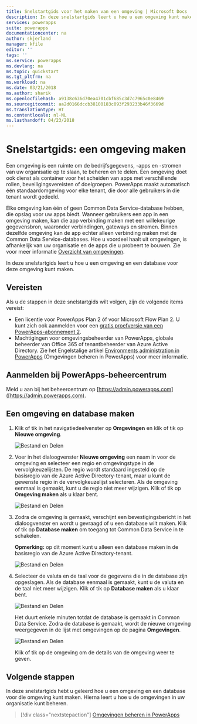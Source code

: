 ```yaml
---
title: Snelstartgids voor het maken van een omgeving | Microsoft Docs
description: In deze snelstartgids leert u hoe u een omgeving kunt maken.
services: powerapps
suite: powerapps
documentationcenter: na
author: skjerland
manager: kfile
editor: ''
tags: ''
ms.service: powerapps
ms.devlang: na
ms.topic: quickstart
ms.tgt_pltfrm: na
ms.workload: na
ms.date: 03/21/2018
ms.author: sharik
ms.openlocfilehash: a9138c636d70ea4701cbf685c3d7c7965c0e8469
ms.sourcegitcommit: aa2d0166dccb38100183c093f293233b46f3669d
ms.translationtype: HT
ms.contentlocale: nl-NL
ms.lasthandoff: 04/23/2018
---
```

# <a name="quickstart-create-an-environment"></a>Snelstartgids: een omgeving maken
Een omgeving is een ruimte om de bedrijfsgegevens, -apps en -stromen van uw organisatie op te slaan, te beheren en te delen. Een omgeving doet ook dienst als container voor het scheiden van apps met verschillende rollen, beveiligingsvereisten of doelgroepen. PowerApps maakt automatisch één standaardomgeving voor elke tenant, die door alle gebruikers in die tenant wordt gedeeld.

Elke omgeving kan één of geen Common Data Service-database hebben, die opslag voor uw apps biedt. Wanneer gebruikers een app in een omgeving maken, kan die app verbinding maken met een willekeurige gegevensbron, waaronder verbindingen, gateways en stromen. Binnen dezelfde omgeving kan de app echter alleen verbinding maken met de Common Data Service-databases. Hoe u voordeel haalt uit omgevingen, is afhankelijk van uw organisatie en de apps die u probeert te bouwen. Zie voor meer informatie [Overzicht van omgevingen](environments-overview.md).

In deze snelstartgids leert u hoe u een omgeving en een database voor deze omgeving kunt maken.

## <a name="prerequisites"></a>Vereisten
 Als u de stappen in deze snelstartgids wilt volgen, zijn de volgende items vereist:
 * Een licentie voor PowerApps Plan 2 óf voor Microsoft Flow Plan 2. U kunt zich ook aanmelden voor een [gratis proefversie van een PowerApps-abonnement 2](https://web.powerapps.com/signup?redirect=marketing&email=).
 * Machtigingen voor omgevingsbeheerder van PowerApps, globale beheerder van Office 365 of tenantbeheerder van Azure Active Directory. Zie het Engelstalige artikel [Environments administration in PowerApps](environments-administration.md) (Omgevingen beheren in PowerApps) voor meer informatie.

## <a name="sign-in-to-the-powerapps-admin-center"></a>Aanmelden bij PowerApps-beheercentrum
Meld u aan bij het beheercentrum op [https://admin.powerapps.com]([https://admin.powerapps.com).

## <a name="create-an-environment-and-database"></a>Een omgeving en database maken
1. Klik of tik in het navigatiedeelvenster op **Omgevingen** en klik of tik op **Nieuwe omgeving**.

    ![Bestand en Delen](./media/create-environment/new-environment.png)
2. Voer in het dialoogvenster **Nieuwe omgeving** een naam in voor de omgeving en selecteer een regio en omgevingstype in de vervolgkeuzelijsten. De regio wordt standaard ingesteld op de basisregio van de Azure Active Directory-tenant, maar u kunt de gewenste regio in de vervolgkeuzelijst selecteren. Als de omgeving eenmaal is gemaakt, kunt u de regio niet meer wijzigen. Klik of tik op **Omgeving maken** als u klaar bent.

    ![Bestand en Delen](./media/create-environment/new-environment-dialog.png)
3. Zodra de omgeving is gemaakt, verschijnt een bevestigingsbericht in het dialoogvenster en wordt u gevraagd of u een database wilt maken. Klik of tik op **Database maken** om toegang tot Common Data Service in te schakelen.

    **Opmerking:** op dit moment kunt u alleen een database maken in de basisregio van de Azure Active Directory-tenant.

    ![Bestand en Delen](./media/create-environment/create-database-dialog.png)
4. Selecteer de valuta en de taal voor de gegevens die in de database zijn opgeslagen. Als de database eenmaal is gemaakt, kunt u de valuta en de taal niet meer wijzigen. Klik of tik op **Database maken** als u klaar bent.

    ![Bestand en Delen](./media/create-environment/create-database-dialog2.png)

    Het duurt enkele minuten totdat de database is gemaakt in Common Data Service. Zodra de database is gemaakt, wordt de nieuwe omgeving weergegeven in de lijst met omgevingen op de pagina **Omgevingen**.

    ![Bestand en Delen](./media/create-environment/new-environment-created.png)

    Klik of tik op de omgeving om de details van de omgeving weer te geven.

## <a name="next-steps"></a>Volgende stappen
In deze snelstartgids hebt u geleerd hoe u een omgeving en een database voor die omgeving kunt maken. Hierna leert u hoe u de omgevingen in uw organisatie kunt beheren.

> [!div class="nextstepaction"]
> [Omgevingen beheren in PowerApps](environments-administration.md)
